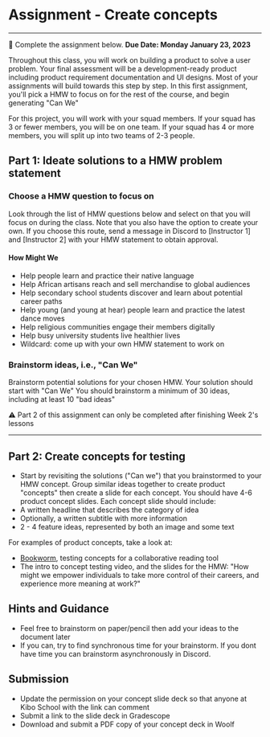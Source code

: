 # Assignment - Create concepts
-----
<aside>
  
  📝 Complete the assignment below. **Due Date: Monday January 23, 2023**
 
</aside>

Throughout this class, you will work on building a product to solve a user problem. Your final assessment will be a development-ready product including product requirement documentation and UI designs. Most of your assignments will build towards this step by step. In this first assignment, you'll pick a HMW to focus on for the rest of the course, and begin generating "Can We" 

For this project, you will work with your squad members. If your squad has 3 or fewer members, you will be on one team. If your squad has 4 or more members, you will split up into two teams of 2-3 people. 

## Part 1: Ideate solutions to a HMW problem statement

### Choose a HMW question to focus on 
Look through the list of HMW questions below and select on that you will focus on during the class. Note that you also have the option to create your own. If you choose this route, send a message in Discord to [Instructor 1] and [Instructor 2] with your HMW statement to obtain approval. 

#### How Might We
- Help  people learn and practice their native language
- Help African artisans reach and sell merchandise to global audiences
- Help secondary school students discover and learn about potential career paths
- Help young (and young at hear) people learn and practice the latest dance moves
- Help religious communities engage their members digitally 
- Help busy university students live healthier lives 
- Wildcard: come up with your own HMW statement to work on


### Brainstorm ideas, i.e., "Can We"
Brainstorm potential solutions for your chosen HMW. Your solution should start with "Can We"
You should brainstorm a minimum of 30 ideas, including at least 10 "bad ideas"

<aside>
 ⚠️ Part 2 of this assignment can only be completed after finishing Week 2's lessons
 </aside>

<hr />

## Part 2: Create concepts for testing
- Start by revisiting the solutions ("Can we") that you brainstormed to your HMW concept. Group similar ideas together to create product "concepts" then create a slide for each concept. You should have 4-6 product concept slides. Each concept slide should include:
- A written headline that describes the category of idea
- Optionally, a written subtitle with more information
- 2 - 4 feature ideas, represented by both an image and some text 

For examples of product concepts, take a look at:
- [Bookworm](https://docs.google.com/presentation/d/1CaFZErNJJdSBo8OQ2soClA7eNRiv4fnErAyUyd80fUw/edit), testing concepts for a collaborative reading tool
- The intro to concept testing video, and the slides for the HMW: "How might we empower individuals to take more control of their careers, and experience more meaning at work?"


## Hints and Guidance
- Feel free to brainstorm on paper/pencil then add your ideas to the document later
- If you can, try to find synchronous time for your brainstorm. If you dont have time you can brainstorm asynchronously in Discord. 

## Submission
- Update the permission on your concept slide deck so that anyone at Kibo School with the link can comment
- Submit a link to the slide deck in Gradescope
- Download and submit a PDF copy of your concept deck in Woolf






